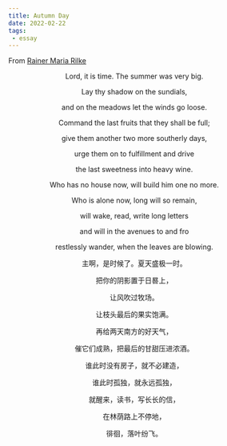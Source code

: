 ```yaml
---
title: Autumn Day
date: 2022-02-22
tags:
 - essay
---
```


From [Rainer Maria Rilke](https://en.wikipedia.org/wiki/Rainer_Maria_Rilke)

<p style="text-align:center">Lord, it is time. The summer was very big.</p>
<p style="text-align:center">Lay thy shadow on the sundials,</p>
<p style="text-align:center">and on the meadows let the winds go loose.</p>
<p style="text-align:center">Command the last fruits that they shall be full;</p>
<p style="text-align:center">give them another two more southerly days,</p>
<p style="text-align:center">urge them on to fulfillment and drive</p>
<p style="text-align:center">the last sweetness into heavy wine.</p>
<p style="text-align:center">Who has no house now, will build him one no more.</p>
<p style="text-align:center">Who is alone now, long will so remain,</p>
<p style="text-align:center">will wake, read, write long letters</p>
<p style="text-align:center">and will in the avenues to and fro</p>
<p style="text-align:center">restlessly wander, when the leaves are blowing.</p>
<p style="text-align:center">主啊，是时候了。夏天盛极一时。</p>
<p style="text-align:center">把你的阴影置于日晷上，</p>
<p style="text-align:center">让风吹过牧场。</p>
<p style="text-align:center">让枝头最后的果实饱满。</p>
<p style="text-align:center">再给两天南方的好天气，</p>
<p style="text-align:center">催它们成熟，把最后的甘甜压进浓酒。</p>
<p style="text-align:center">谁此时没有房子，就不必建造，</p>
<p style="text-align:center">谁此时孤独，就永远孤独，</p>
<p style="text-align:center">就醒来，读书，写长长的信，</p>
<p style="text-align:center">在林荫路上不停地，</p>
<p style="text-align:center">徘徊，落叶纷飞。</p>
